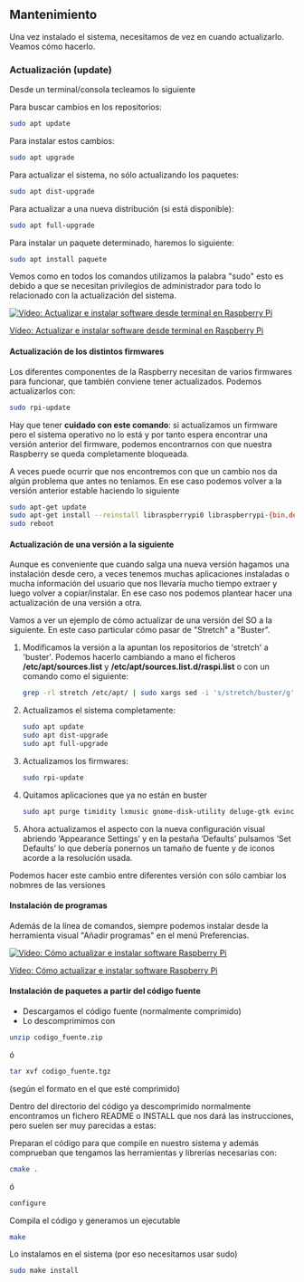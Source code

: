 ## Mantenimiento

Una vez instalado el sistema, necesitamos de vez en cuando actualizarlo. Veamos cómo hacerlo.

### Actualización (update)

Desde un terminal/consola tecleamos lo siguiente

Para buscar cambios en los repositorios:

```sh
sudo apt update
```

Para instalar estos cambios:

```sh
sudo apt upgrade
```

Para actualizar el sistema, no sólo actualizando los paquetes:

```sh
sudo apt dist-upgrade
```

Para actualizar a una nueva distribución (si está disponible):

```sh
sudo apt full-upgrade
```

Para instalar un paquete determinado, haremos lo siguiente:

```sh
sudo apt install paquete
```

Vemos como en todos los comandos utilizamos la palabra "sudo" esto es debido a que se necesitan privilegios de administrador para todo lo relacionado con la actualización del sistema.

[![Vídeo: Actualizar e instalar software desde terminal en Raspberry Pi](https://img.youtube.com/vi/BaVfTWFUHtU/0.jpg)](https://drive.google.com/file/d/1tWwCM229eJSLx0h_iZxk-3A7VHJu2jYr/view?usp=sharing)


[Vídeo: Actualizar e instalar software desde terminal en Raspberry Pi](https://drive.google.com/file/d/1tWwCM229eJSLx0h_iZxk-3A7VHJu2jYr/view?usp=sharing)

#### Actualización de los distintos firmwares

Los diferentes componentes de la Raspberry necesitan de varios firmwares para funcionar, que también conviene tener actualizados. Podemos actualizarlos con:

```sh
sudo rpi-update
```

Hay que tener **cuidado con este comando**: si actualizamos un firmware pero el sistema operativo no lo está y por tanto espera encontrar una versión anterior del firmware, podemos encontrarnos con que nuestra Raspberry se queda completamente bloqueada.

A veces puede ocurrir que nos encontremos con que un cambio nos da algún problema que antes no teníamos. En ese caso podemos volver a la versión anterior estable haciendo lo siguiente

```sh
sudo apt-get update
sudo apt-get install --reinstall libraspberrypi0 libraspberrypi-{bin,dev,doc} raspberrypi-bootloader
sudo reboot
```

#### Actualización de una versión a la siguiente

Aunque es conveniente que cuando salga una nueva versión hagamos una instalación desde cero, a veces tenemos muchas aplicaciones instaladas o mucha información del usuario que nos llevaría mucho tiempo extraer y luego volver a copiar/instalar. En ese caso nos podemos plantear hacer una actualización de una versión a otra.

Vamos a ver un ejemplo de cómo actualizar de una versión del SO a la siguiente. En este caso particular cómo pasar de "Stretch" a "Buster".

1. Modificamos la versión a la apuntan los repositorios de 'stretch' a 'buster'. Podemos hacerlo cambiando a mano el ficheros **/etc/apt/sources.list** y **/etc/apt/sources.list.d/raspi.list** o con un comando como el siguiente:

    ```sh
    grep -rl stretch /etc/apt/ | sudo xargs sed -i 's/stretch/buster/g'
    ```

2. Actualizamos el sistema completamente:

    ```sh
    sudo apt update
    sudo apt dist-upgrade
    sudo apt full-upgrade
    ```

3. Actualizamos los firmwares:

    ```sh
    sudo rpi-update
    ```

4. Quitamos aplicaciones que ya no están en buster

    ```sh
    sudo apt purge timidity lxmusic gnome-disk-utility deluge-gtk evince wicd wicd-gtk clipit usermode gucharmap gnome-system-tools pavucontrol
    ```

5. Ahora actualizamos el aspecto con la nueva configuración visual abriendo ‘Appearance Settings’ y en la pestaña ‘Defaults’ pulsamos ‘Set Defaults’ lo que debería ponernos un tamaño de fuente y de iconos acorde a la resolución usada.

Podemos hacer este cambio entre diferentes versión con sólo cambiar los nobmres de las versiones

#### Instalación de programas

Además de la línea de comandos, siempre podemos instalar desde la herramienta visual "Añadir programas" en el menú Preferencias.

[![Vídeo: Cómo actualizar e instalar software Raspberry Pi](https://img.youtube.com/vi/3eeIHe-NCZs/0.jpg)](https://drive.google.com/file/d/1c_LRoSGBBeoYAdmiOQ91qIT4NKQxBLS-/view?usp=sharing)


[Vídeo: Cómo actualizar e instalar software Raspberry Pi](https://drive.google.com/file/d/1c_LRoSGBBeoYAdmiOQ91qIT4NKQxBLS-/view?usp=sharing)

#### Instalación de paquetes a partir del código fuente

* Descargamos el código fuente (normalmente comprimido)
* Lo descomprimimos con
```sh
unzip codigo_fuente.zip
```
ó
```sh
tar xvf codigo_fuente.tgz
```
(según el formato en el que esté comprimido)

Dentro del directorio del código ya descomprimido normalmente encontramos un fichero README o INSTALL que nos dará las instrucciones, pero suelen ser muy parecidas a estas:

Preparan el código para que compile en nuestro sistema y además comprueban que tengamos las herramientas y librerías necesarias con:
```sh
cmake .
```
ó
```sh
configure
```
Compila el código y generamos un ejecutable
```sh
make
```
Lo instalamos en el sistema (por eso necesitamos usar sudo)
```sh
sudo make install
```
